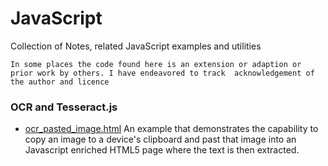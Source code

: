 # JavaScript
Collection of Notes, related JavaScript examples and utilities

`In some places the code found here is an extension or adaption or prior work by others. I have endeavored to track 
acknowledgement of the author and licence`

### OCR and Tesseract.js
-  [ocr_pasted_image.html](tesseract_js/ocr_pasted_image.html) An example that demonstrates the capability to copy an image to a device's clipboard and past that image into an
Javascript enriched HTML5 page where the text is then extracted. 
